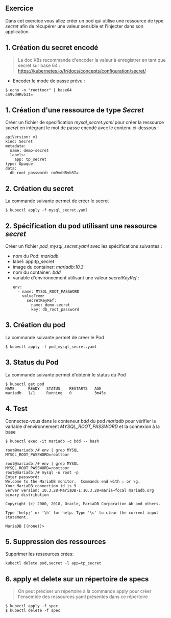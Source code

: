 ## Exercice

Dans cet exercice vous allez créer un pod qui utilise une ressource de type *secret* afin de récupérer une valeur sensible et l'injecter dans son application

## 1. Création du secret encodé

> La doc K8s recommande d'encoder la valeur à enregistrer en tant que secret sur base 64 :
> https://kubernetes.io/fr/docs/concepts/configuration/secret/

- Encoder le mode de passe prévu :

```
$ echo -n "roottoor" | base64
cm9vdHRvb3I=
```

## 1. Création d'une ressource de type *Secret*

Créer un fichier de specification *mysql_secret.yaml* pour créer la ressource *secret* en intégrant le mot de passe encodé avec le contenu ci-dessous :

```
apiVersion: v1
kind: Secret
metadata:
  name: demo-secret
  labels:
    app: tp_secret
type: Opaque
data:
  db_root_password: cm9vdHRvb3I=
```

## 2. Création du secret

La commande suivante permet de créer le secret

```
$ kubectl apply -f mysql_secret.yaml
```

## 2. Spécification du pod utilisant une ressource *secret*

Créer un fichier *pod_mysql_secret.yaml* avec les spécifications suivantes :

- nom du Pod: *mariadb*
- label: app:tp_secret
- image du container: *mariadb:10.3*
- nom du container: *bdd*
- variable d'environnement utilisant une valeur *secretKeyRef* :
    ```
    env:
      - name: MYSQL_ROOT_PASSWORD
        valueFrom:
          secretKeyRef:
            name: demo-secret
            key: db_root_password
    ```

## 3. Création du pod

La commande suivante permet de créer le Pod

```
$ kubectl apply -f pod_mysql_secret.yaml
```

## 3. Status du Pod

La commande suivante permet d'obtenir le status du Pod

```
$ kubectl get pod
NAME      READY   STATUS    RESTARTS   AGE
mariadb   1/1     Running   0          3m45s
```

## 4. Test

Connectez-vous dans le conteneur *bdd* du pod *mariadb* pour vérifier la variable d'environnement *MYSQL_ROOT_PASSWORD* et la connexion à la base

```
$ kubectl exec -it mariadb -c bdd -- bash

root@mariadb:/# env | grep MYSQL
MYSQL_ROOT_PASSWORD=roottoor

root@mariadb:/# env | grep MYSQL
MYSQL_ROOT_PASSWORD=roottoor
root@mariadb:/# mysql -u root -p
Enter password: 
Welcome to the MariaDB monitor.  Commands end with ; or \g.
Your MariaDB connection id is 9
Server version: 10.3.28-MariaDB-1:10.3.28+maria~focal mariadb.org binary distribution

Copyright (c) 2000, 2018, Oracle, MariaDB Corporation Ab and others.

Type 'help;' or '\h' for help. Type '\c' to clear the current input statement.

MariaDB [(none)]>
```


## 5. Suppression des ressources

Supprimer les ressources crées:

```kubectl delete pod,secret -l app=tp_secret```


## 6. apply et delete sur un répertoire de specs

> On peut préciser un répertoire à la commande apply pour créer l'ensemble des ressources yaml présentes dans ce répertoire

```
$ kubectl apply -f spec
$ kubectl delete -f spec
```
